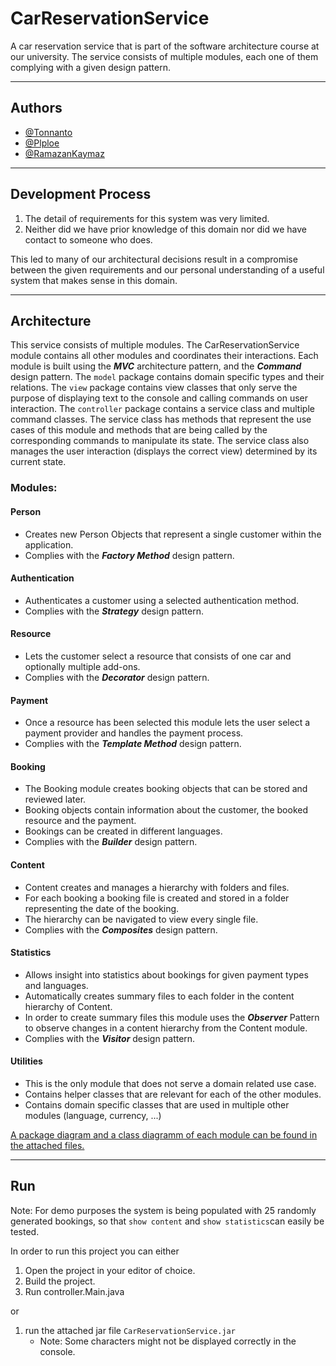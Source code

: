 # CarReservationService

A car reservation service that is part of the software architecture course at our university. The service consists of
multiple modules, each one of them complying with a given design pattern.

___
## Authors

- [@Tonnanto](https://www.github.com/Tonnanto)
- [@Plploe](https://www.github.com/Plploe)
- [@RamazanKaymaz](https://www.github.com/RamazanKaymaz)

___
## Development Process

1. The detail of requirements for this system was very limited.
2. Neither did we have prior knowledge of this domain nor did we have contact to someone who does.
   
This led to many of our architectural decisions result in a compromise between the given requirements and our personal understanding of a useful system that makes sense in this domain.

___
## Architecture
This service consists of multiple modules. The CarReservationService module contains all other modules and coordinates their interactions.
Each module is built using the ***MVC*** architecture pattern, and the ***Command*** design pattern.
The `model` package contains domain specific types and their relations.
The `view` package contains view classes that only serve the purpose of displaying text to the console and calling commands on user interaction.
The `controller` package contains a service class and multiple command classes. 
The service class has methods that represent the use cases of this module and methods that are being called by the corresponding commands to manipulate its state.
The service class also manages the user interaction (displays the correct view) determined by its current state.  

### Modules:
#### Person
- Creates new Person Objects that represent a single customer within the application.
- Complies with the ***Factory Method*** design pattern.
    
#### Authentication
- Authenticates a customer using a selected authentication method.
- Complies with the ***Strategy*** design pattern.
    
#### Resource
- Lets the customer select a resource that consists of one car and optionally multiple add-ons.
- Complies with the ***Decorator*** design pattern.
    
#### Payment
- Once a resource has been selected this module lets the user select a payment provider and handles the payment process.
- Complies with the ***Template Method*** design pattern.
    
#### Booking
- The Booking module creates booking objects that can be stored and reviewed later.
- Booking objects contain information about the customer, the booked resource and the payment.
- Bookings can be created in different languages.
- Complies with the ***Builder*** design pattern.
  
#### Content
- Content creates and manages a hierarchy with folders and files.
- For each booking a booking file is created and stored in a folder representing the date of the booking.
- The hierarchy can be navigated to view every single file.
- Complies with the ***Composites*** design pattern.
    
#### Statistics
- Allows insight into statistics about bookings for given payment types and languages.
- Automatically creates summary files to each folder in the content hierarchy of Content.
- In order to create summary files this module uses the ***Observer*** Pattern to observe changes in a content hierarchy from the Content module.
- Complies with the ***Visitor*** design pattern.
    
#### Utilities
- This is the only module that does not serve a domain related use case.
- Contains helper classes that are relevant for each of the other modules.
- Contains domain specific classes that are used in multiple other modules (language, currency, ...)

<ins>A package diagram and a class diagramm of each module can be found in the attached files.</ins>

___
## Run

Note: For demo purposes the system is being populated with 25 randomly generated bookings, so that `show content` and `show statistics`can easily be tested.


In order to run this project you can either
1. Open the project in your editor of choice.
2. Build the project.  
3. Run controller.Main.java

or 

1. run the attached jar file `CarReservationService.jar`
    - Note: Some characters might not be displayed correctly in the console.
